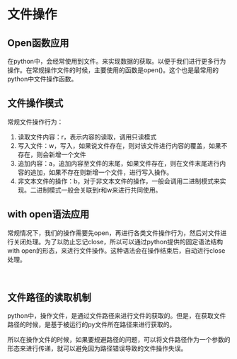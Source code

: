 # 文件操作

## Open函数应用

在python中，会经常使用到文件。来实现数据的获取。以便于我们进行更多行为操作。在常规操作文件的时候，主要使用的函数是open()。这个也是最常用的python中文件操作函数。

## 文件操作模式

常规文件操作行为：

1. 读取文件内容：r，表示内容的读取，调用只读模式
2. 写入文件：w，写入，如果说文件存在，则对该文件进行内容的覆盖，如果不存在，则会新增一个文件
3. 追加内容：a，追加内容至文件的末尾，如果文件存在，则在文件末尾进行内容的追加，如果不存在则新增一个文件，进行写入操作。
4. 非文本文件的操作：b，对于非文本文件的操作，一般会调用二进制模式来实现。二进制模式一般会关联到r和w来进行共同使用。

## with open语法应用

常规情况下，我们的操作需要先open，再进行各类文件操作行为，然后对文件进行关闭处理。为了以防止忘记close，所以可以通过python提供的固定语法结构with open的形态，来进行文件操作。这种语法会在操作结束后，自动进行close处理。

<br/>

## 文件路径的读取机制

python中，操作文件，是通过文件路径来进行文件的获取的。但是，在获取文件路径的时候，是基于被运行的py文件所在路径来进行获取的。

所以在操作文件的时候，如果要规避路径的问题，可以将文件路径作为一个参数的形态来进行传递，就可以避免因为路径错误导致的文件操作失误。
